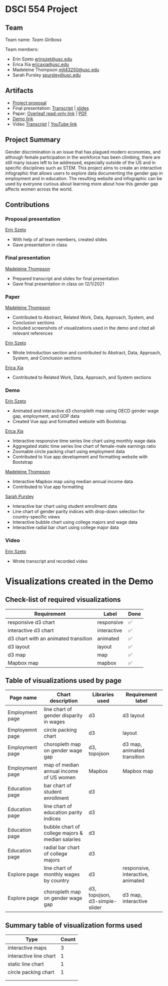 # DSCI 554 Project

## Team

<!-- 🎒 Complete to include all the information requested. -->

Team name: *Team Girlboss*

Team members:

- Erin Szeto <erinszet@usc.edu>
- Erica Xia <ericaxia@usc.edu>
- Madeleine Thompson <mjt43250@usc.edu>
- Sarah Pursley <spursley@usc.edu>

## Artifacts

<!-- 🎒 Complete and ensure that all the links work! -->

- [Project proposal](https://docs.google.com/presentation/d/10bKIzyufguNpWEI1ctUmEc4_5Azgg6CX6jQvGCalh-4/edit?usp=sharing)
- Final presentation: [Transcript](presentation/TRANSCRIPT.md) | [slides](presentation/presentation.sozi.pdf)
- Paper: [Overleaf read-only link](https://www.overleaf.com/read/twcpxmqjtnvf) | [PDF](paper/paper.pdf)
- [Demo link](demo/vue-app/)
- Video [Transcript](video/TRANSCRIPT.md) | [YouTube link]()


## Project Summary

Gender discrimination is an issue that has plagued modern economies, and although female participation in the workforce has been climbing, there are still many issues left to be addressed, especially outside of the US and in specific disciplines such as STEM. This project aims to create an interactive infographic that allows users to explore data documenting the gender gap in employment and in education. The resulting website and infographic can be used by everyone curious about learning more about how this gender gap affects women across the world.

## Contributions

<!-- 🎒 Complete for each project member. -->

### Proposal presentation

[Erin Szeto](mailto:erinszet@usc.edu)

- With help of all team members, created slides
- Gave presentation in class

### Final presentation

[Madeleine Thompson](mailto:mjt43250@usc.edu)

- Prepared transcript and slides for final presentation
- Gave final presentation in class on 12/1/2021

### Paper

[Madeleine Thompson](mailto:mjt43250@usc.edu)

- Contributed to Abstract, Related Work, Data, Approach, System, and Conclusion sections
- Included screenshots of visualizations used in the demo and cited all relevant references

[Erin Szeto](mailto:erinszet@usc.edu)
- Wrote Introduction section and contributed to Abstract, Data, Approach, System, and Conclusion sections

[Erica Xia](mailto:ericaxia@usc.edu)
- Contributed to Related Work, Data, Approach, and System sections


### Demo

[Erin Szeto](mailto:erinszet@usc.edu)

- Animated and interactive d3 choropleth map using OECD gender wage gap, employment, and GDP data
- Created Vue app and formatted website with Bootstrap

[Erica Xia](mailto:ericaxia@usc.edu)

- Interactive responsive time series line chart using monthly wage data
- Aggregated static time series line chart of female-male earnings ratio
- Zoomable circle packing chart using employment data
- Contributed to Vue app development and formatting website with Bootstrap

[Madeleine Thompson](mailto:mjt43250@usc.edu)

- Interactive Mapbox map using median annual income data
- Contributed to Vue app formatting

[Sarah Pursley](mailto:spursley@usc.edu)

- Interactive bar chart using student enrollment data
- Line chart of gender parity indices with drop-down selection for country-specific views
- Interactive bubble chart using college majors and wage data
- Interactive radial bar chart using college major data

### Video

[Erin Szeto](mailto:erinszet@usc.edu)

- Wrote transcript and recorded video

# Visualizations created in the Demo

## Check-list of required visualizations

<!-- 🎒 Complete the table using ✅ or ❌. -->

| Requirement                            | Label        | Done |
| -------------------------------------- | ------------ | ---- |
| responsive d3 chart                    | responsive   | ✅   |
| interactive d3 chart                   | interactive  | ✅   |
| d3 chart with an animated transition   | animated     | ✅   |
| d3 layout                              | layout       | ✅   |
| d3 map                                 | map          | ✅   |
| Mapbox map                             | mapbox       | ✅   |

## Table of visualizations used by page

<!-- 🎒 Complete the table using the Label of the required visualizations. -->

| Page name | Chart description | Libraries used | Requirement label |
| --------- | ----------------- | -------------- | ----------------- |
| Employment page | line chart of gender disparity in wages         | d3   | d3 layout               |
| Employemnt page | circle packing chart    | d3   | layout             |
| Employment page | choropleth map on gender wage gap | d3, topojson | d3 map, animated transition  |
| Employment page | map of median annual income of US women | Mapbox | Mapbox map |
| Education page | bar chart of student enrollment | d3               |                   |
| Education page | line chart of education parity indices | d3               |                   |
| Education page | bubble chart of college majors & median salaries | d3               |                   |
| Education page | radial bar chart of college majors | d3               |                   |
| Explore page |   line chart of monthly wages by country      |       d3         |       responsive, interactive, animated            |
| Explore page | choropleth map on gender wage gap  | d3, topojson, d3-simple-slider | d3 map, interactive  |

## Summary table of visualization forms used

<!-- 🎒 Complete the table . -->

| Type             | Count |
| ---------------- | ----- |
| interactive maps | 3     |
| interactive line chart                 |   1    |
| static line chart                 |   1    |
|  circle packing chart                |   1    |
|                  |       |
|                  |       |
